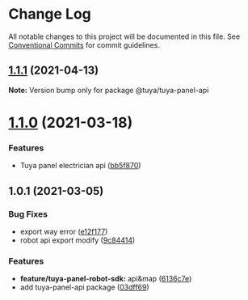 # Change Log

All notable changes to this project will be documented in this file.
See [Conventional Commits](https://conventionalcommits.org) for commit guidelines.

## [1.1.1](https://github.com/tuya/tuya-panel-sdk/compare/@tuya/tuya-panel-api@1.1.0...@tuya/tuya-panel-api@1.1.1) (2021-04-13)

**Note:** Version bump only for package @tuya/tuya-panel-api





# [1.1.0](https://github.com/tuya/tuya-panel-sdk/compare/@tuya/tuya-panel-api@1.0.1...@tuya/tuya-panel-api@1.1.0) (2021-03-18)


### Features

* Tuya panel electrician api ([bb5f870](https://github.com/tuya/tuya-panel-sdk/commit/bb5f870a7f860684e0f15cfe3ca6fe2e9da7869f))





## 1.0.1 (2021-03-05)


### Bug Fixes

* export way error ([e12f177](https://github.com/tuya/tuya-panel-sdk/commit/e12f17798ab7a455c24632f011c32e96090bbb32))
* robot api export modify ([9c84414](https://github.com/tuya/tuya-panel-sdk/commit/9c8441446551b0c8ab863ab96d6efdea600ba8c0))


### Features

* **feature/tuya-panel-robot-sdk:** api&map ([6136c7e](https://github.com/tuya/tuya-panel-sdk/commit/6136c7e4175cdd2dddf4ffa536ee20a057842ed2))
* add tuya-panel-api package ([03dff69](https://github.com/tuya/tuya-panel-sdk/commit/03dff693e85a9ddc737849c62120c8b2efb8c540))
